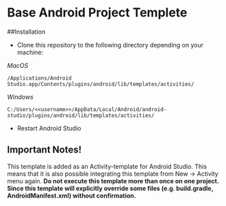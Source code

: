# Base Android Project Templete

##Installation
- Clone this repository to the following directory depending on your machine:

*MacOS*
```
/Applications/Android Studio.app/Contents/plugins/android/lib/templates/activities/
```

*Windows*
```
C:/Users/<<username>>/AppData/Local/Android/android-studio/plugins/android/lib/templates/activities/
```

- Restart Android Studio

## Important Notes!
This template is added as an Activity-template for Android Studio. This means that it is also possible integrating this template from New -> Activity menu again. **Do not execute this template more than once on one project. Since this template will explicitly override some files (e.g. build.gradle, AndroidManifest.xml) without confirmation.**

